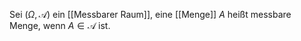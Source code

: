 Sei $(\Omega, \mathcal A)$ ein [[Messbarer Raum]], eine [[Menge]] $A$ heißt messbare Menge, wenn $A \in \mathcal A$ ist.
